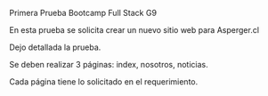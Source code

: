 Primera Prueba Bootcamp Full Stack G9

En esta prueba se solicita crear un nuevo sitio web para Asperger.cl

Dejo detallada la prueba.

Se deben realizar 3 páginas: index, nosotros, noticias.

Cada página tiene lo solicitado en el requerimiento.


